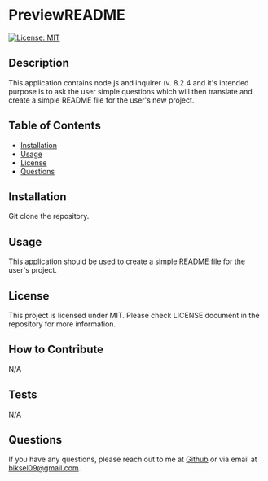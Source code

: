 # PreviewREADME
[![License: MIT](https://img.shields.io/badge/License-MIT-blue.svg)](https://opensource.org/licenses/MIT)

## Description

This application contains node.js and inquirer (v. 8.2.4 and it's intended purpose is to ask the user simple questions which will then translate and create a simple README file for the user's new project.

## Table of Contents
- [Installation](#installation)
- [Usage](#usage)
- [License](#license)
- [Questions](#questions)

## Installation

Git clone the repository.

## Usage

This application should be used to create a simple README file for the user's project.

## License

This project is licensed under MIT. Please check LICENSE document in the repository for more information.

## How to Contribute

N/A

## Tests

N/A

## Questions

If you have any questions, please reach out to me at [Github](https://github.com/zbichsel) or via email at [biksel09@gmail.com](biksel09@gmail.com).
